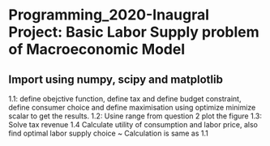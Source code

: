 # Programming_2020-Inaugral Project: Basic Labor Supply problem of Macroeconomic Model
 ## Import using numpy, scipy and matplotlib
 1.1: define obejctive function, define tax and define budget constraint, define consumer choice and define maximisation using optimize minimize scalar to get the results.
 1.2: Usine range from question 2 plot the figure
 1.3: Solve tax revenue
 1.4 Calculate utility of consumption and labor price, also find optimal labor supply choice ~ Calculation is same as 1.1 
